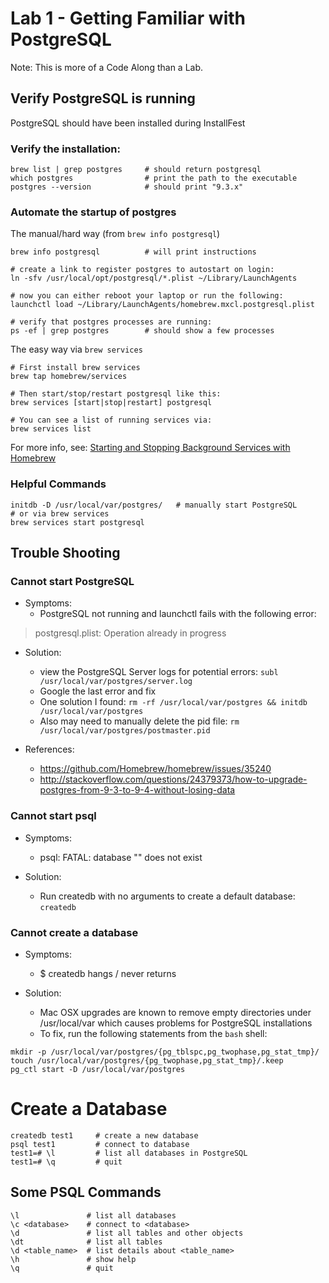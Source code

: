 # Lab 1 - Getting Familiar with PostgreSQL

Note: This is more of a Code Along than a Lab.

## Verify PostgreSQL is running

PostgreSQL should have been installed during InstallFest

### Verify the installation:

```
brew list | grep postgres     # should return postgresql
which postgres                # print the path to the executable
postgres --version            # should print "9.3.x"
```

### Automate the startup of postgres

The manual/hard way (from `brew info postgresql`)

```
brew info postgresql          # will print instructions

# create a link to register postgres to autostart on login:
ln -sfv /usr/local/opt/postgresql/*.plist ~/Library/LaunchAgents

# now you can either reboot your laptop or run the following:
launchctl load ~/Library/LaunchAgents/homebrew.mxcl.postgresql.plist

# verify that postgres processes are running:
ps -ef | grep postgres        # should show a few processes
```

The easy way via `brew services`

```
# First install brew services
brew tap homebrew/services

# Then start/stop/restart postgresql like this:
brew services [start|stop|restart] postgresql

# You can see a list of running services via:
brew services list
```

For more info, see: [Starting and Stopping Background Services with Homebrew](https://robots.thoughtbot.com/starting-and-stopping-background-services-with-homebrew)

### Helpful Commands

```
initdb -D /usr/local/var/postgres/   # manually start PostgreSQL
# or via brew services
brew services start postgresql
```

## Trouble Shooting

### Cannot start PostgreSQL

* Symptoms:
    - PostgreSQL not running and launchctl fails with the following error:

> postgresql.plist: Operation already in progress

* Solution:
    - view the PostgreSQL Server logs for potential errors:
      `subl /usr/local/var/postgres/server.log`
    - Google the last error and fix
    - One solution I found:
      `rm -rf /usr/local/var/postgres && initdb /usr/local/var/postgres`
    - Also may need to manually delete the pid file:
      `rm /usr/local/var/postgres/postmaster.pid`

* References:
    - https://github.com/Homebrew/homebrew/issues/35240
    - http://stackoverflow.com/questions/24379373/how-to-upgrade-postgres-from-9-3-to-9-4-without-losing-data

### Cannot start psql

* Symptoms:
    - psql: FATAL:  database "<user>" does not exist

* Solution:
    - Run createdb with no arguments to create a default database:
      `createdb`

### Cannot create a database

* Symptoms:
    - $ createdb  hangs / never returns

* Solution:
    - Mac OSX upgrades are known to remove empty directories under /usr/local/var which causes
      problems for PostgreSQL installations
    - To fix, run the following statements from the `bash` shell:

```
mkdir -p /usr/local/var/postgres/{pg_tblspc,pg_twophase,pg_stat_tmp}/
touch /usr/local/var/postgres/{pg_twophase,pg_stat_tmp}/.keep
pg_ctl start -D /usr/local/var/postgres
```

# Create a Database

```
createdb test1     # create a new database
psql test1         # connect to database
test1=# \l         # list all databases in PostgreSQL
test1=# \q         # quit
```

## Some PSQL Commands

```
\l               # list all databases
\c <database>    # connect to <database>
\d               # list all tables and other objects
\dt              # list all tables
\d <table_name>  # list details about <table_name>
\h               # show help
\q               # quit
```
